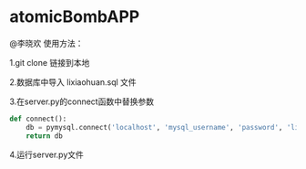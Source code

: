 # atomicBombAPP
@李晓欢 使用方法：

1.git clone 链接到本地

2.数据库中导入  lixiaohuan.sql 文件

3.在server.py的connect函数中替换参数

```python
def connect():
    db = pymysql.connect('localhost', 'mysql_username', 'password', 'lixiaohuan', charset='utf8',cursorclass=pymysql.cursors.DictCursor)
    return db
```

4.运行server.py文件

